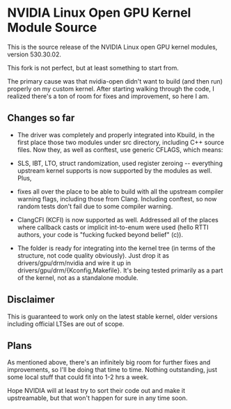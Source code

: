 # NVIDIA Linux Open GPU Kernel Module Source

This is the source release of the NVIDIA Linux open GPU kernel modules,
version 530.30.02.

This fork is not perfect, but at least something to start from.

The primary cause was that nvidia-open didn't want to build (and then run)
properly on my custom kernel. After starting walking through the code, I
realized there's a ton of room for fixes and improvement, so here I am.

## Changes so far

* The driver was completely and properly integrated into Kbuild, in the first
place those two modules under src directory, including C++ source files. Now
they, as well as conftest, use generic CFLAGS, which means:

* SLS, IBT, LTO, struct randomization, used register zeroing -- everything
upstream kernel supports is now supported by the modules as well. Plus,

* fixes all over the place to be able to build with all the upstream compiler
warning flags, including those from Clang. Including conftest, so now random
tests don't fail due to some compiler warning.

* ClangCFI (KCFI) is now supported as well. Addressed all of the places where
callback casts or implicit int-to-enum were used (hello RTTI authors, your
code is "fucking fucked beyond belief" (c)).

* The folder is ready for integrating into the kernel tree (in terms of the
structure, not code quality obviously). Just drop it as drivers/gpu/drm/nvidia
and wire it up in drivers/gpu/drm/{Kconfig,Makefile}. It's being tested
primarily as a part of the kernel, not as a standalone module.

## Disclaimer

This is guaranteed to work only on the latest stable kernel, older versions
including official LTSes are out of scope.

## Plans

As mentioned above, there's an infinitely big room for further fixes and
improvements, so I'll be doing that time to time. Nothing outstanding, just
some local stuff that could fit into 1-2 hrs a week.

Hope NVIDIA will at least try to sort their code out and make it
upstreamable, but that won't happen for sure in any time soon.
